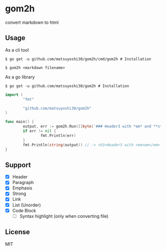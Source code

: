 # gom2h

convert markdown to html

## Usage

As a cli tool

```
$ go get -u github.com/matsuyoshi30/gom2h/cmd/gom2h # Installation

$ gom2h <markdown filename>
```

As a go library

```
$ go get -u github.com/matsuyoshi30/gom2h # Installation
```

```go
import (
        "fmt"

        "github.com/matsuyoshi30/gom2h"
)

func main() {
        output, err := gom2h.Run([]byte(`### Header3 with *em* and **strong**`))
        if err != nil {
                fmt.Println(err)
        }
        fmt.Println(string(output)) // -> <h3>Header3 with <em>em</em> and <strong>strong</strong></h3>
}
```

## Support

- [x] Header
- [x] Paragraph
- [x] Emphasis
- [x] Strong
- [x] Link
- [x] List (Unorder)
- [x] Code Block
  - [ ] Syntax highlight (only when converting file)

## License

MIT
